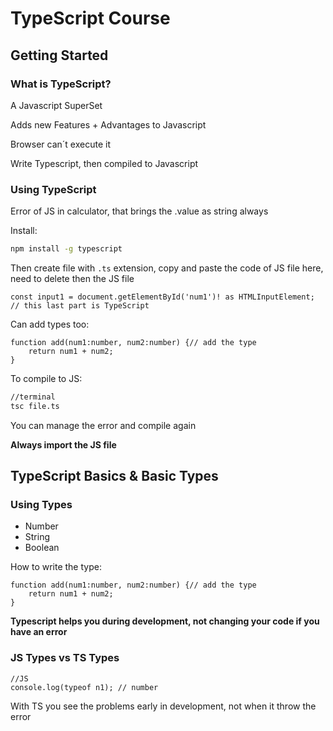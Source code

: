 
# TypeScript Course

## Getting Started

### What is TypeScript?

A Javascript SuperSet

Adds new Features + Advantages to Javascript

Browser can´t execute it

Write Typescript, then compiled to Javascript

### Using TypeScript

Error of JS in calculator, that brings the .value as string always

Install:
````bash
npm install -g typescript
````

Then create file with `.ts` extension, copy and paste the code of JS file here, need to delete then the JS file

````TS
const input1 = document.getElementById('num1')! as HTMLInputElement; // this last part is TypeScript
````
Can add types too:
````TS
function add(num1:number, num2:number) {// add the type
	return num1 + num2;
}
````

To compile to JS:

````bash
//terminal
tsc file.ts
````
You can manage the error and compile again

**Always import the JS file**

## TypeScript Basics & Basic Types

### Using Types

 - Number 
 - String
 - Boolean 

How to write the type:
````TS
function add(num1:number, num2:number) {// add the type
	return num1 + num2;
}
````
**Typescript helps you during development, not changing your code if you have an error**

### JS Types vs TS Types

````
//JS
console.log(typeof n1); // number
````

With TS you see the problems early in development, not when it throw the error
<!--stackedit_data:
eyJoaXN0b3J5IjpbLTQ3MTEwMzU5OSwtMTAwMTI3NTYxNCwtMj
IzMDAxNTQ3LC0yMDM1NDI5MzM3LC0xNDMxNjI2MjI0LDE1NTMx
MDQ3NjUsMTUyNzc1NDUyOSwxODEyNDMxMTYwLC0xODcxNjc4Nj
I1LDE2NjMzNzAwMzQsLTE1NDQ5MzMxNzUsLTE1OTYzNTYzMDAs
MjA0MDI5NzYyMl19
-->